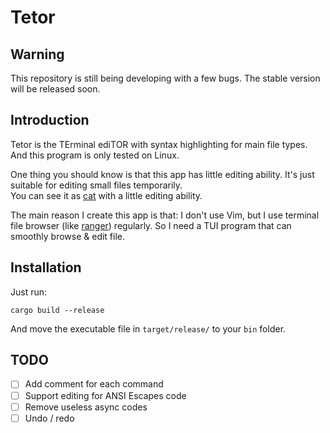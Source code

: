 # Tetor

## Warning

This repository is still being developing with a few bugs. The stable version will be released soon.

## Introduction

Tetor is the TErminal ediTOR with syntax highlighting for main file types. And this program is only tested on Linux.

One thing you should know is that this app has little editing ability.
It's just suitable for editing small files temporarily.  
You can see it as [cat](https://en.wikipedia.org/wiki/Cat_(Unix)) with a little editing ability.

The main reason I create this app is that: I don't use Vim, but I use terminal file browser (like [ranger](https://github.com/ranger/ranger)) regularly. So I need a TUI program that can smoothly browse & edit file.

## Installation

Just run:

```shell
cargo build --release
```

And move the executable file in `target/release/` to your `bin` folder.

## TODO

- [ ] Add comment for each command
- [ ] Support editing for ANSI Escapes code
- [ ] Remove useless async codes
- [ ] Undo / redo
